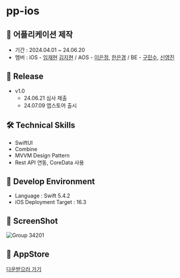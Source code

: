 # pp-ios

## 📌 어플리케이션 제작
- 기간 : 2024.04.01 ~ 24.06.20
- 멤버 : iOS - [임재현](https://github.com/LimJaeHyeon9298) [김지현](https://github.com/jkim68888) / AOS - [이은정](https://github.com/LeeEunjeong1), [한은경](https://github.com/ppErika) / BE - [구민수](https://github.com/bulmandu), [신영진](https://github.com/sinbom) 

## 🚀 Release
- v1.0 
    - 24.06.21 심사 제출
    - 24.07.09 앱스토어 출시

## 🛠️ Technical Skills
- SwiftUI
- Combine
- MVVM Design Pattern
- Rest API 연동, CoreData 사용

## 📍 Develop Environment
- Language : Swift 5.4.2
- iOS Deployment Target : 16.3

## 📸 ScreenShot
![Group 34201](https://github.com/jkim68888/WeatherMate/assets/75922558/aa5518ef-37a0-4580-b381-b732895e3c9e)

## 🍎 AppStore
[다운받으러 가기](https://apps.apple.com/kr/app/%ED%94%BC%ED%94%BC/id6480352084)


